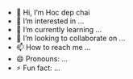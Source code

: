 - 👋 Hi, I’m Hoc dep chai
- 👀 I’m interested in ...
- 🌱 I’m currently learning ...
- 💞️ I’m looking to collaborate on ...
- 📫 How to reach me ...
- 😄 Pronouns: ...
- ⚡ Fun fact: ...

<!---
vuhocvae/vuhocvae is a ✨ special ✨ repository because its `README.md` (this file) appears on your GitHub profile.
You can click the Preview link to take a look at your changes.
--->

